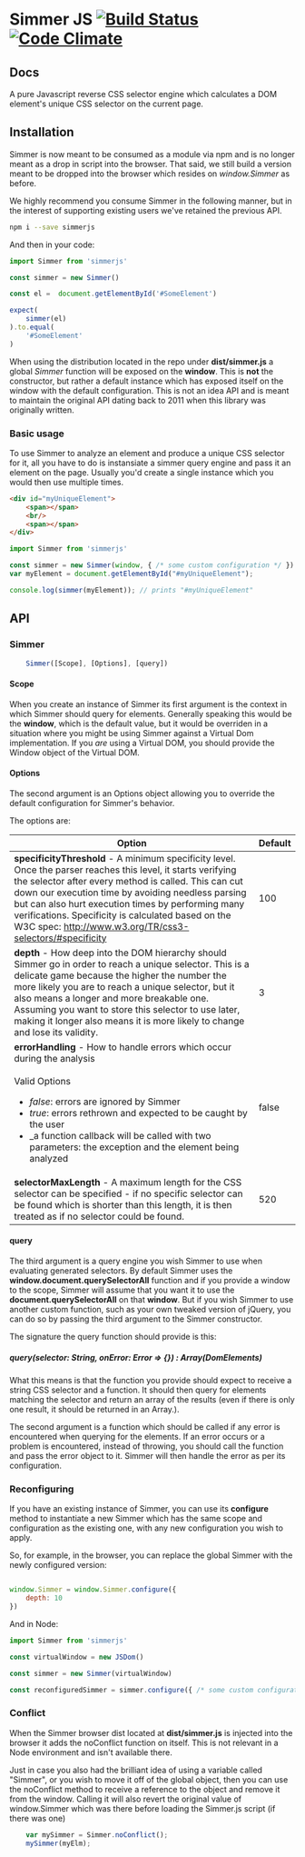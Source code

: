 Simmer JS [![Build Status](https://travis-ci.org/gmmorris/simmerjs.svg?branch=master)](https://travis-ci.org/gmmorris/simmerjs) [![Code Climate](https://codeclimate.com/github/gmmorris/simmerjs/badges/gpa.svg)](https://codeclimate.com/github/gmmorris/simmerjs)
=========

## Docs

A pure Javascript reverse CSS selector engine which calculates a DOM element's unique CSS selector on the current page.

## Installation
Simmer is now meant to be consumed as a module via npm and is no longer meant as a drop in script into the browser.
That said, we still build a version meant to be dropped into the browser which resides on *window.Simmer* as before.

We highly recommend you consume Simmer in the following manner, but in the interest of supporting existing users we've retained the previous API.

```bash
npm i --save simmerjs
```

And then in your code:
```js
import Simmer from 'simmerjs'

const simmer = new Simmer()

const el =  document.getElementById('#SomeElement')

expect(
    simmer(el)
).to.equal(
    '#SomeElement'
)

```

When using the distribution located in the repo under **dist/simmer.js** a global *Simmer* function will be exposed on the **window**.
This is **not** the constructor, but rather a default instance which has exposed itself on the window with the default configuration.
This is not an idea API and is meant to maintain the original API dating back to 2011 when this library was originally written.

### Basic usage

To use Simmer to analyze an element and produce a unique CSS selector for it, all you have to do is instansiate a simmer query engine and pass it an element on the page.
Usually you'd create a single instance which you would then use multiple times.


```html
<div id="myUniqueElement">
    <span></span>
    <br/>
    <span></span>
</div>
```

```js
import Simmer from 'simmerjs'

const simmer = new Simmer(window, { /* some custom configuration */ })
var myElement = document.getElementById("#myUniqueElement");

console.log(simmer(myElement)); // prints "#myUniqueElement"
```
## API

### Simmer
```js
    Simmer([Scope], [Options], [query])
```

#### Scope
When you create an instance of Simmer its first argument is the context in which Simmer should query for elements.
Generally speaking this would be the **window**, which is the default value, but it would be overriden in a situation where you might be using Simmer against a Virtual Dom implementation.
If you _are_ using a Virtual DOM, you should provide the Window object of the Virtual DOM.

#### Options
The second argument is an Options object allowing you to override the default configuration for Simmer's behavior.

The options are:

| Option | Default |
| ------ | ------- |
| **specificityThreshold** - A minimum specificity level. Once the parser reaches this level, it starts verifying the selector after every method is called. This can cut down our execution time by avoiding needless parsing but can also hurt execution times by performing many verifications. Specificity is calculated based on the W3C spec: http://www.w3.org/TR/css3-selectors/#specificity |  100 |
| **depth** - How deep into the DOM hierarchy should Simmer go in order to reach a unique selector. This is a delicate game because the higher the number the more likely you are to reach a unique selector, but it also means a longer and more breakable one. Assuming you want to store this selector to use later, making it longer also means it is more likely to change and lose its validity. | 3 | |
| **errorHandling** - How to handle errors which occur during the analysis <br/><br/>Valid Options<br/><ul><li>_false_: errors are ignored by Simmer</li><li>_true_: errors rethrown and expected to be caught by the user</li><li>_a function callback will be called with two parameters: the exception and the element being analyzed</li></ul> | false |
| **selectorMaxLength** - A maximum length for the CSS selector can be specified - if no specific selector can be found which is shorter than this length, it is then treated as if no selector could be found. | 520 |

#### query
The third argument is a query engine you wish Simmer to use when evaluating generated selectors.
By default Simmer uses the **window.document.querySelectorAll** function and if you provide a window to the scope, Simmer will assume that you want it to use the **document.querySelectorAll** on that **window**.
But if you wish Simmer to use another custom function, such as your own tweaked version of jQuery, you can do so by passing the third argument to the Simmer constructor.

The signature the query function should provide is this:

##### query(selector: String, onError: Error => {}) : Array(DomElements)
What this means is that the function you provide should expect to receive a string CSS selector and a function.
It should then query for elements matching the selector and return an array of the results (even if there is only one result, it should be returned in an Array.).

The second argument is a function which should be called if any error is encountered when querying for the elements.
If an error occurs or a problem is encountered, instead of throwing, you should call the function and pass the error object to it. Simmer will then handle the error as per its configuration.

### Reconfiguring
If you have an existing instance of Simmer, you can use its **configure** method to instantiate a new Simmer which has the same scope and configuration as the existing one, with any new configuration you wish to apply.

So, for example, in the browser, you can replace the global Simmer with the newly configured version:
```js

window.Simmer = window.Simmer.configure({
    depth: 10
})
```

And in Node:
```js
import Simmer from 'simmerjs'

const virtualWindow = new JSDom()

const simmer = new Simmer(virtualWindow)

const reconfiguredSimmer = simmer.configure({ /* some custom configuration */ })

```

### Conflict
When the Simmer browser dist located at **dist/simmer.js** is injected into the browser it adds the noConflict function on itself.
This is not relevant in a Node environment and isn't available there.

Just in case you also had the brilliant idea of using a variable called "Simmer", or you wish to move it off of the global object, then you can use the noConflict method to receive a reference to the object and remove it from the window.
Calling it will also revert the original value of window.Simmer which was there before loading the Simmer.js script (if there was one)

```js
    var mySimmer = Simmer.noConflict();
    mySimmer(myElm);
```
